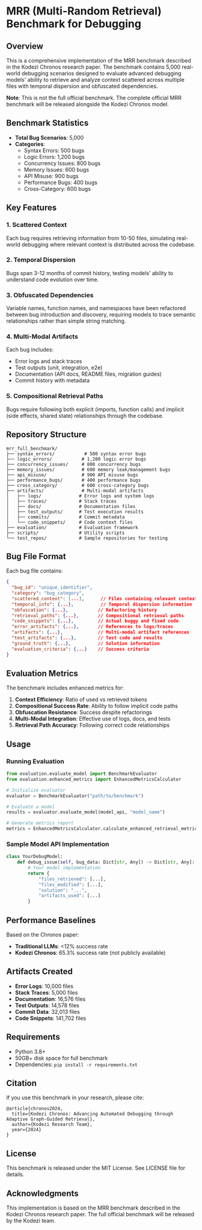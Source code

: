 # MRR (Multi-Random Retrieval) Benchmark for Debugging

## Overview

This is a comprehensive implementation of the MRR benchmark described in the Kodezi Chronos research paper. The benchmark contains 5,000 real-world debugging scenarios designed to evaluate advanced debugging models' ability to retrieve and analyze context scattered across multiple files with temporal dispersion and obfuscated dependencies.

**Note**: This is not the full official benchmark. The complete official MRR benchmark will be released alongside the Kodezi Chronos model.

## Benchmark Statistics

- **Total Bug Scenarios**: 5,000
- **Categories**: 
  - Syntax Errors: 500 bugs
  - Logic Errors: 1,200 bugs
  - Concurrency Issues: 800 bugs
  - Memory Issues: 600 bugs
  - API Misuse: 900 bugs
  - Performance Bugs: 400 bugs
  - Cross-Category: 600 bugs

## Key Features

### 1. Scattered Context
Each bug requires retrieving information from 10-50 files, simulating real-world debugging where relevant context is distributed across the codebase.

### 2. Temporal Dispersion
Bugs span 3-12 months of commit history, testing models' ability to understand code evolution over time.

### 3. Obfuscated Dependencies
Variable names, function names, and namespaces have been refactored between bug introduction and discovery, requiring models to trace semantic relationships rather than simple string matching.

### 4. Multi-Modal Artifacts
Each bug includes:
- Error logs and stack traces
- Test outputs (unit, integration, e2e)
- Documentation (API docs, README files, migration guides)
- Commit history with metadata

### 5. Compositional Retrieval Paths
Bugs require following both explicit (imports, function calls) and implicit (side effects, shared state) relationships through the codebase.

## Repository Structure

```
mrr_full_benchmark/
├── syntax_errors/           # 500 syntax error bugs
├── logic_errors/           # 1,200 logic error bugs
├── concurrency_issues/     # 800 concurrency bugs
├── memory_issues/          # 600 memory leak/management bugs
├── api_misuse/             # 900 API misuse bugs
├── performance_bugs/       # 400 performance bugs
├── cross_category/         # 600 cross-category bugs
├── artifacts/              # Multi-modal artifacts
│   ├── logs/              # Error logs and system logs
│   ├── traces/            # Stack traces
│   ├── docs/              # Documentation files
│   ├── test_outputs/      # Test execution results
│   ├── commits/           # Commit metadata
│   └── code_snippets/     # Code context files
├── evaluation/            # Evaluation framework
├── scripts/               # Utility scripts
└── test_repos/            # Sample repositories for testing
```

## Bug File Format

Each bug file contains:

```json
{
  "bug_id": "unique_identifier",
  "category": "bug_category",
  "scattered_context": [...],      // Files containing relevant context
  "temporal_info": {...},          // Temporal dispersion information
  "obfuscation": {...},           // Refactoring history
  "retrieval_paths": {...},       // Compositional retrieval paths
  "code_snippets": {...},         // Actual buggy and fixed code
  "error_artifacts": {...},       // References to logs/traces
  "artifacts": {...},             // Multi-modal artifact references
  "test_artifacts": {...},        // Test code and results
  "ground_truth": {...},          // Solution information
  "evaluation_criteria": {...}    // Success criteria
}
```

## Evaluation Metrics

The benchmark includes enhanced metrics for:

1. **Context Efficiency**: Ratio of used vs retrieved tokens
2. **Compositional Success Rate**: Ability to follow implicit code paths
3. **Obfuscation Resistance**: Success despite refactorings
4. **Multi-Modal Integration**: Effective use of logs, docs, and tests
5. **Retrieval Path Accuracy**: Following correct code relationships

## Usage

### Running Evaluation

```python
from evaluation.evaluate_model import BenchmarkEvaluator
from evaluation.enhanced_metrics import EnhancedMetricsCalculator

# Initialize evaluator
evaluator = BenchmarkEvaluator("path/to/benchmark")

# Evaluate a model
results = evaluator.evaluate_model(model_api, "model_name")

# Generate metrics report
metrics = EnhancedMetricsCalculator.calculate_enhanced_retrieval_metrics(results)
```

### Sample Model API Implementation

```python
class YourDebugModel:
    def debug_issue(self, bug_data: Dict[str, Any]) -> Dict[str, Any]:
        # Your model implementation
        return {
            "files_retrieved": [...],
            "files_modified": [...],
            "solution": "...",
            "artifacts_used": [...]
        }
```

## Performance Baselines

Based on the Chronos paper:
- **Traditional LLMs**: <12% success rate
- **Kodezi Chronos**: 65.3% success rate (not publicly available)

## Artifacts Created

- **Error Logs**: 10,000 files
- **Stack Traces**: 5,000 files
- **Documentation**: 16,576 files
- **Test Outputs**: 14,578 files
- **Commit Data**: 32,013 files
- **Code Snippets**: 141,702 files

## Requirements

- Python 3.8+
- 50GB+ disk space for full benchmark
- Dependencies: `pip install -r requirements.txt`

## Citation

If you use this benchmark in your research, please cite:

```
@article{chronos2024,
  title={Kodezi Chronos: Advancing Automated Debugging through Adaptive Graph-Guided Retrieval},
  author={Kodezi Research Team},
  year={2024}
}
```

## License

This benchmark is released under the MIT License. See LICENSE file for details.

## Acknowledgments

This implementation is based on the MRR benchmark described in the Kodezi Chronos research paper. The full official benchmark will be released by the Kodezi team.